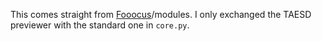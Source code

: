 This comes straight from [Fooocus](https://github.com/lllyasviel/Fooocus)/modules. I only exchanged the TAESD previewer with the standard one in `core.py`.

